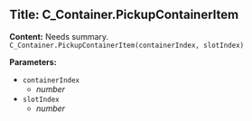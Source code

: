 ## Title: C_Container.PickupContainerItem

**Content:**
Needs summary.
`C_Container.PickupContainerItem(containerIndex, slotIndex)`

**Parameters:**
- `containerIndex`
  - *number*
- `slotIndex`
  - *number*